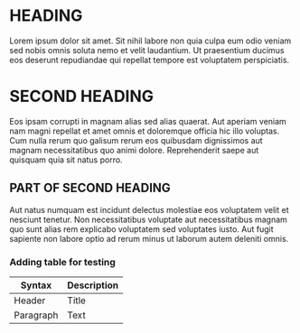 # HEADING

Lorem ipsum dolor sit amet. Sit nihil labore non quia culpa eum odio veniam sed nobis omnis soluta nemo et velit laudantium. Ut praesentium ducimus eos deserunt repudiandae qui repellat tempore est voluptatem perspiciatis.

# SECOND HEADING

Eos ipsam corrupti in magnam alias sed alias quaerat. Aut aperiam veniam nam magni repellat et amet omnis et doloremque officia hic illo voluptas. Cum nulla rerum quo galisum rerum eos quibusdam dignissimos aut magnam necessitatibus quo animi dolore. Reprehenderit saepe aut quisquam quia sit natus porro.

## PART OF SECOND HEADING

Aut natus numquam est incidunt delectus molestiae eos voluptatem velit et nesciunt tenetur. Non necessitatibus voluptate aut necessitatibus magnam quo sunt alias rem explicabo voluptatem sed voluptates iusto. Aut fugit sapiente non labore optio ad rerum minus ut laborum autem deleniti omnis.

### Adding table for testing

| Syntax      | Description |
| ----------- | ----------- |
| Header      | Title       |
| Paragraph   | Text        |